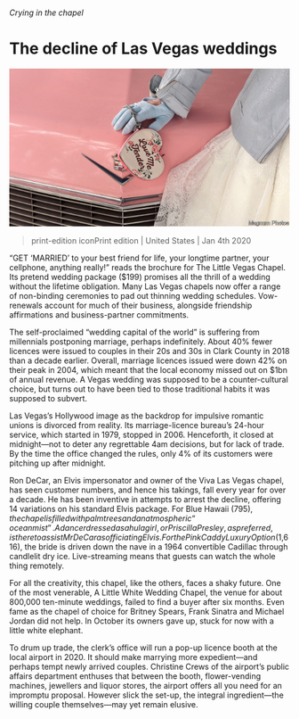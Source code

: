 ###### Crying in the chapel

# The decline of Las Vegas weddings 

![image](images/20200104_USP005_0.jpg) 

> print-edition iconPrint edition | United States | Jan 4th 2020 

“GET ‘MARRIED’ to your best friend for life, your longtime partner, your cellphone, anything really!” reads the brochure for The Little Vegas Chapel. Its pretend wedding package ($199) promises all the thrill of a wedding without the lifetime obligation. Many Las Vegas chapels now offer a range of non-binding ceremonies to pad out thinning wedding schedules. Vow-renewals account for much of their business, alongside friendship affirmations and business-partner commitments. 

The self-proclaimed “wedding capital of the world” is suffering from millennials postponing marriage, perhaps indefinitely. About 40% fewer licences were issued to couples in their 20s and 30s in Clark County in 2018 than a decade earlier. Overall, marriage licences issued were down 42% on their peak in 2004, which meant that the local economy missed out on $1bn of annual revenue. A Vegas wedding was supposed to be a counter-cultural choice, but turns out to have been tied to those traditional habits it was supposed to subvert. 

Las Vegas’s Hollywood image as the backdrop for impulsive romantic unions is divorced from reality. Its marriage-licence bureau’s 24-hour service, which started in 1979, stopped in 2006. Henceforth, it closed at midnight—not to deter any regrettable 4am decisions, but for lack of trade. By the time the office changed the rules, only 4% of its customers were pitching up after midnight. 

Ron DeCar, an Elvis impersonator and owner of the Viva Las Vegas chapel, has seen customer numbers, and hence his takings, fall every year for over a decade. He has been inventive in attempts to arrest the decline, offering 14 variations on his standard Elvis package. For Blue Hawaii ($795), the chapel is filled with palm trees and an atmospheric “ocean mist”. A dancer dressed as a hula girl, or Priscilla Presley, as preferred, is there to assist Mr DeCar as officiating Elvis. For the Pink Caddy Luxury Option ($1,616), the bride is driven down the nave in a 1964 convertible Cadillac through candlelit dry ice. Live-streaming means that guests can watch the whole thing remotely. 

For all the creativity, this chapel, like the others, faces a shaky future. One of the most venerable, A Little White Wedding Chapel, the venue for about 800,000 ten-minute weddings, failed to find a buyer after six months. Even fame as the chapel of choice for Britney Spears, Frank Sinatra and Michael Jordan did not help. In October its owners gave up, stuck for now with a little white elephant. 

To drum up trade, the clerk’s office will run a pop-up licence booth at the local airport in 2020. It should make marrying more expedient—and perhaps tempt newly arrived couples. Christine Crews of the airport’s public affairs department enthuses that between the booth, flower-vending machines, jewellers and liquor stores, the airport offers all you need for an impromptu proposal. However slick the set-up, the integral ingredient—the willing couple themselves—may yet remain elusive. 

